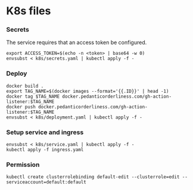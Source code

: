 # K8s files

### Secrets

The service requires that an access token be configured.

```
export ACCESS_TOKEN=$(echo -n <token> | base64 -w 0)
envsubst < k8s/secrets.yaml | kubectl apply -f -
```

### Deploy

```
docker build .
export TAG_NAME=$(docker images --format='{{.ID}}' | head -1)
docker tag $TAG_NAME docker.pedanticorderliness.com/gh-action-listener:$TAG_NAME
docker push docker.pedanticorderliness.com/gh-action-listener:$TAG_NAME
envsubst < k8s/deployment.yaml | kubectl apply -f -
```

### Setup service and ingress

```
envsubst < k8s/service.yaml | kubectl apply -f -
kubectl apply -f ingress.yaml
```

### Permission

```
kubectl create clusterrolebinding default-edit --clusterrole=edit --serviceaccount=default:default
```
